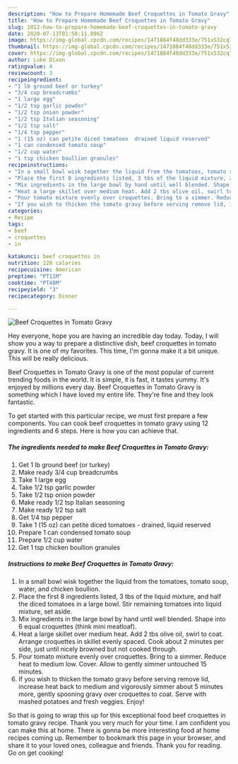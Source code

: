 ```yaml
---
description: "How to Prepare Homemade Beef Croquettes in Tomato Gravy"
title: "How to Prepare Homemade Beef Croquettes in Tomato Gravy"
slug: 1012-how-to-prepare-homemade-beef-croquettes-in-tomato-gravy
date: 2020-07-13T01:50:11.896Z
image: https://img-global.cpcdn.com/recipes/1471884f48dd333e/751x532cq70/beef-croquettes-in-tomato-gravy-recipe-main-photo.jpg
thumbnail: https://img-global.cpcdn.com/recipes/1471884f48dd333e/751x532cq70/beef-croquettes-in-tomato-gravy-recipe-main-photo.jpg
cover: https://img-global.cpcdn.com/recipes/1471884f48dd333e/751x532cq70/beef-croquettes-in-tomato-gravy-recipe-main-photo.jpg
author: Luke Dixon
ratingvalue: 4
reviewcount: 3
recipeingredient:
- "1 lb ground beef or turkey"
- "3/4 cup breadcrumbs"
- "1 large egg"
- "1/2 tsp garlic powder"
- "1/2 tsp onion powder"
- "1/2 tsp Italian seasoning"
- "1/2 tsp salt"
- "1/4 tsp pepper"
- "1 (15 oz) can petite diced tomatoes  drained liquid reserved"
- "1 can condensed tomato soup"
- "1/2 cup water"
- "1 tsp chicken boullion granules"
recipeinstructions:
- "In a small bowl wisk together the liquid from the tomatoes, tomato soup, water, and chicken boullion."
- "Place the first 8 ingredients listed, 3 tbs of the liquid mixture, and half the diced tomatoes in a large bowl. Stir remaining tomatoes into liquid mixture, set aside."
- "Mix ingredients in the large bowl by hand until well blended. Shape into 6 equal croquettes (think mini meatloaf)."
- "Heat a large skillet over medium heat. Add 2 tbs olive oil, swirl to coat. Arrange croquettes in skillet evenly spaced. Cook about 2 minutes per side, just until nicely browned but not cooked through."
- "Pour tomato mixture evenly over croquettes. Bring to a simmer. Reduce heat to medium low. Cover. Allow to gently simmer untouched 15 minutes."
- "If you wish to thicken the tomato gravy before serving remove lid, increase heat back to medium and vigorously simmer about 5 minutes more, gently spooning gravy over croquettes to coat. Serve with mashed potatoes and fresh veggies. Enjoy!"
categories:
- Recipe
tags:
- beef
- croquettes
- in

katakunci: beef croquettes in 
nutrition: 228 calories
recipecuisine: American
preptime: "PT11M"
cooktime: "PT48M"
recipeyield: "3"
recipecategory: Dinner

---
```



![Beef Croquettes in Tomato Gravy](https://img-global.cpcdn.com/recipes/1471884f48dd333e/751x532cq70/beef-croquettes-in-tomato-gravy-recipe-main-photo.jpg)

Hey everyone, hope you are having an incredible day today. Today, I will show you a way to prepare a distinctive dish, beef croquettes in tomato gravy. It is one of my favorites. This time, I'm gonna make it a bit unique. This will be really delicious.

Beef Croquettes in Tomato Gravy is one of the most popular of current trending foods in the world. It is simple, it is fast, it tastes yummy. It's enjoyed by millions every day. Beef Croquettes in Tomato Gravy is something which I have loved my entire life. They're fine and they look fantastic.




To get started with this particular recipe, we must first prepare a few components. You can cook beef croquettes in tomato gravy using 12 ingredients and 6 steps. Here is how you can achieve that.

<!--inarticleads1-->

##### The ingredients needed to make Beef Croquettes in Tomato Gravy:

1. Get 1 lb ground beef (or turkey)
1. Make ready 3/4 cup breadcrumbs
1. Take 1 large egg
1. Take 1/2 tsp garlic powder
1. Take 1/2 tsp onion powder
1. Make ready 1/2 tsp Italian seasoning
1. Make ready 1/2 tsp salt
1. Get 1/4 tsp pepper
1. Take 1 (15 oz) can petite diced tomatoes - drained, liquid reserved
1. Prepare 1 can condensed tomato soup
1. Prepare 1/2 cup water
1. Get 1 tsp chicken boullion granules




<!--inarticleads2-->

##### Instructions to make Beef Croquettes in Tomato Gravy:

1. In a small bowl wisk together the liquid from the tomatoes, tomato soup, water, and chicken boullion.
1. Place the first 8 ingredients listed, 3 tbs of the liquid mixture, and half the diced tomatoes in a large bowl. Stir remaining tomatoes into liquid mixture, set aside.
1. Mix ingredients in the large bowl by hand until well blended. Shape into 6 equal croquettes (think mini meatloaf).
1. Heat a large skillet over medium heat. Add 2 tbs olive oil, swirl to coat. Arrange croquettes in skillet evenly spaced. Cook about 2 minutes per side, just until nicely browned but not cooked through.
1. Pour tomato mixture evenly over croquettes. Bring to a simmer. Reduce heat to medium low. Cover. Allow to gently simmer untouched 15 minutes.
1. If you wish to thicken the tomato gravy before serving remove lid, increase heat back to medium and vigorously simmer about 5 minutes more, gently spooning gravy over croquettes to coat. Serve with mashed potatoes and fresh veggies. Enjoy!




So that is going to wrap this up for this exceptional food beef croquettes in tomato gravy recipe. Thank you very much for your time. I am confident you can make this at home. There is gonna be more interesting food at home recipes coming up. Remember to bookmark this page in your browser, and share it to your loved ones, colleague and friends. Thank you for reading. Go on get cooking!
